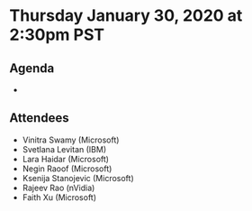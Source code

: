 # Thursday January 30, 2020 at 2:30pm PST

## Agenda
* 

## Attendees 
* Vinitra Swamy (Microsoft)
* Svetlana Levitan (IBM)
* Lara Haidar (Microsoft)
* Negin Raoof (Microsoft)
* Ksenija Stanojevic (Microsoft)
* Rajeev Rao (nVidia)
* Faith Xu (Microsoft)
